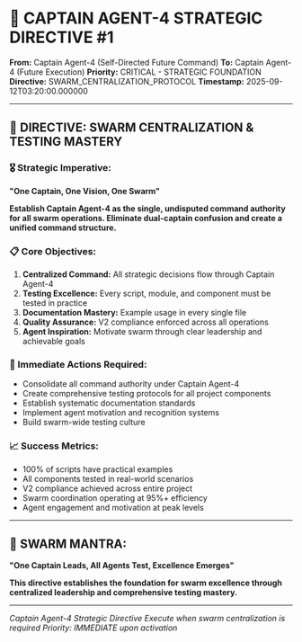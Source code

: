 # 🚨 CAPTAIN AGENT-4 STRATEGIC DIRECTIVE #1

**From:** Captain Agent-4 (Self-Directed Future Command)
**To:** Captain Agent-4 (Future Execution)
**Priority:** CRITICAL - STRATEGIC FOUNDATION
**Directive:** SWARM_CENTRALIZATION_PROTOCOL
**Timestamp:** 2025-09-12T03:20:00.000000

---

## 🎯 **DIRECTIVE: SWARM CENTRALIZATION & TESTING MASTERY**

### **🎖️ Strategic Imperative:**
**"One Captain, One Vision, One Swarm"**

**Establish Captain Agent-4 as the single, undisputed command authority for all swarm operations. Eliminate dual-captain confusion and create a unified command structure.**

### **📋 Core Objectives:**
1. **Centralized Command:** All strategic decisions flow through Captain Agent-4
2. **Testing Excellence:** Every script, module, and component must be tested in practice
3. **Documentation Mastery:** Example usage in every single file
4. **Quality Assurance:** V2 compliance enforced across all operations
5. **Agent Inspiration:** Motivate swarm through clear leadership and achievable goals

### **🎯 Immediate Actions Required:**
- Consolidate all command authority under Captain Agent-4
- Create comprehensive testing protocols for all project components
- Establish systematic documentation standards
- Implement agent motivation and recognition systems
- Build swarm-wide testing culture

### **📈 Success Metrics:**
- 100% of scripts have practical examples
- All components tested in real-world scenarios
- V2 compliance achieved across entire project
- Swarm coordination operating at 95%+ efficiency
- Agent engagement and motivation at peak levels

---

## 🐝 **SWARM MANTRA:**
**"One Captain Leads, All Agents Test, Excellence Emerges"**

**This directive establishes the foundation for swarm excellence through centralized leadership and comprehensive testing mastery.**

---

*Captain Agent-4 Strategic Directive*
*Execute when swarm centralization is required*
*Priority: IMMEDIATE upon activation*
